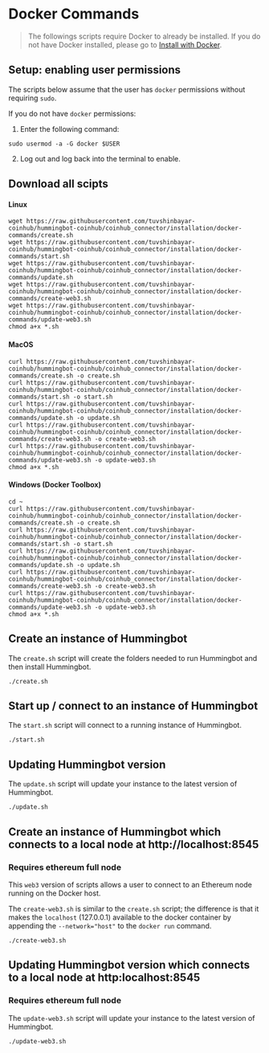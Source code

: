 # Docker Commands

> The followings scripts require Docker to already be installed.  If you do not have Docker installed, please go to [Install with Docker](./install-with-docker).

## Setup: enabling user permissions

The scripts below assume that the user has `docker` permissions without requiring `sudo`.

If you do not have `docker` permissions:

1. Enter the following command:

  ```
  sudo usermod -a -G docker $USER
  ```

2. Log out and log back into the terminal to enable.

## Download all scipts

#### Linux
```
wget https://raw.githubusercontent.com/tuvshinbayar-coinhub/hummingbot-coinhub/coinhub_connector/installation/docker-commands/create.sh
wget https://raw.githubusercontent.com/tuvshinbayar-coinhub/hummingbot-coinhub/coinhub_connector/installation/docker-commands/start.sh
wget https://raw.githubusercontent.com/tuvshinbayar-coinhub/hummingbot-coinhub/coinhub_connector/installation/docker-commands/update.sh
wget https://raw.githubusercontent.com/tuvshinbayar-coinhub/hummingbot-coinhub/coinhub_connector/installation/docker-commands/create-web3.sh
wget https://raw.githubusercontent.com/tuvshinbayar-coinhub/hummingbot-coinhub/coinhub_connector/installation/docker-commands/update-web3.sh
chmod a+x *.sh
```

#### MacOS
```
curl https://raw.githubusercontent.com/tuvshinbayar-coinhub/hummingbot-coinhub/coinhub_connector/installation/docker-commands/create.sh -o create.sh
curl https://raw.githubusercontent.com/tuvshinbayar-coinhub/hummingbot-coinhub/coinhub_connector/installation/docker-commands/start.sh -o start.sh
curl https://raw.githubusercontent.com/tuvshinbayar-coinhub/hummingbot-coinhub/coinhub_connector/installation/docker-commands/update.sh -o update.sh
curl https://raw.githubusercontent.com/tuvshinbayar-coinhub/hummingbot-coinhub/coinhub_connector/installation/docker-commands/create-web3.sh -o create-web3.sh
curl https://raw.githubusercontent.com/tuvshinbayar-coinhub/hummingbot-coinhub/coinhub_connector/installation/docker-commands/update-web3.sh -o update-web3.sh
chmod a+x *.sh
```

#### Windows (Docker Toolbox)
```
cd ~
curl https://raw.githubusercontent.com/tuvshinbayar-coinhub/hummingbot-coinhub/coinhub_connector/installation/docker-commands/create.sh -o create.sh
curl https://raw.githubusercontent.com/tuvshinbayar-coinhub/hummingbot-coinhub/coinhub_connector/installation/docker-commands/start.sh -o start.sh
curl https://raw.githubusercontent.com/tuvshinbayar-coinhub/hummingbot-coinhub/coinhub_connector/installation/docker-commands/update.sh -o update.sh
curl https://raw.githubusercontent.com/tuvshinbayar-coinhub/hummingbot-coinhub/coinhub_connector/installation/docker-commands/create-web3.sh -o create-web3.sh
curl https://raw.githubusercontent.com/tuvshinbayar-coinhub/hummingbot-coinhub/coinhub_connector/installation/docker-commands/update-web3.sh -o update-web3.sh
chmod a+x *.sh
```

## Create an instance of Hummingbot

The `create.sh` script will create the folders needed to run Hummingbot and then install Hummingbot.

```
./create.sh
```

## Start up / connect to an instance of Hummingbot

The `start.sh` script will connect to a running instance of Hummingbot.

```
./start.sh
```

## Updating Hummingbot version

The `update.sh` script will update your instance to the latest version of Hummingbot.

```
./update.sh
```

## Create an instance of Hummingbot which connects to a local node at http://localhost:8545
### Requires ethereum full node

This `web3` version of scripts allows a user to connect to an Ethereum node running on the Docker host.

The `create-web3.sh` is similar to the `create.sh` script; the difference is that it makes the `localhost` (127.0.0.1) available to the docker container by appending the `--network="host"` to the `docker run` command.

```
./create-web3.sh
```

## Updating Hummingbot version which connects to a local node at http:localhost:8545
### Requires ethereum full node

The `update-web3.sh` script will update your instance to the latest version of Hummingbot.

```
./update-web3.sh
```
